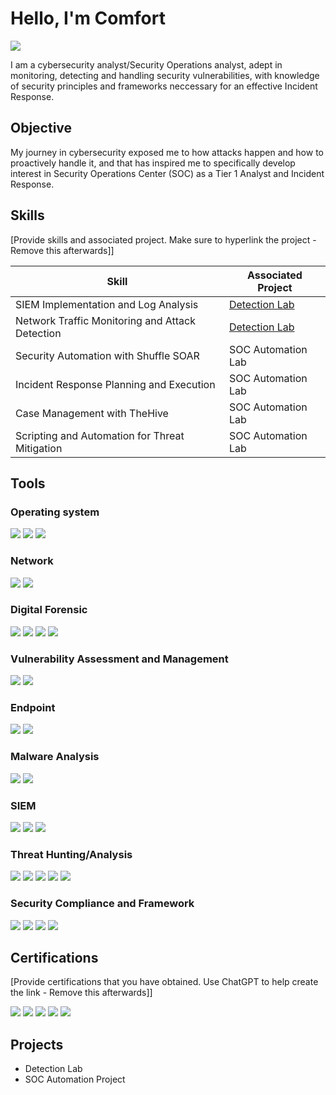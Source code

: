 # Hello, I'm Comfort
<a href="https://linkedin.com/https://www.linkedin.com/in/comfort-ukangwobia?utm_source=share&utm_campaign=share_via&utm_content=profile&utm_medium=ios_app"><img src="https://img.shields.io/badge/-LinkedIn-0072b1?&style=for-the-badge&logo=linkedin&logoColor=white" /></a>


I am a cybersecurity analyst/Security Operations analyst, adept in monitoring, detecting and handling security vulnerabilities, with knowledge of security principles and frameworks neccessary for an effective Incident Response. 

## Objective

My journey in cybersecurity exposed me to how attacks happen and how to proactively handle it, and that has inspired me to specifically develop interest in Security Operations Center (SOC) as a Tier 1 Analyst and Incident Response.

## Skills
[Provide skills and associated project. Make sure to hyperlink the project - Remove this afterwards]]

| Skill                                         | Associated Project         |
|-----------------------------------------------|----------------------------|
| SIEM Implementation and Log Analysis          | <a href="https://google.com">Detection Lab</a>|
| Network Traffic Monitoring and Attack Detection | <a href="https://google.com">Detection Lab</a>|
| Security Automation with Shuffle SOAR         | SOC Automation Lab|
| Incident Response Planning and Execution      | SOC Automation Lab|
| Case Management with TheHive                  | SOC Automation Lab|
| Scripting and Automation for Threat Mitigation | SOC Automation Lab|

## Tools

### Operating system
<div>
    <img src="https://img.shields.io/badge/-Linux-FCC624?&style=for-the-badge&logo=linux&logoColor=black" />
    <img src="https://img.shields.io/badge/-Windows-0078D6?&style=for-the-badge&logo=windows&logoColor=white" />
    <img src="https://img.shields.io/badge/-Cloud-4285F4?&style=for-the-badge&logo=googlecloud&logoColor=white" />
</div>

### Network
<div>
    <img src="https://img.shields.io/badge/-Wireshark-1679A7?&style=for-the-badge&logo=Wireshark&logoColor=white" />
    <img src="https://img.shields.io/badge/-Suricata-EF3B2D?&style=for-the-badge&logo=Suricata&logoColor=white" />
</div>

### Digital Forensic
<div>
   <img src="https://img.shields.io/badge/-FTK_Imager-4B4B4B?&style=for-the-badge&logoColor=white" />
   <img src="https://img.shields.io/badge/-Autopsy-404040?&style=for-the-badge&logoColor=white" />
   <img src="https://img.shields.io/badge/-KAPE-FF6F00?&style=for-the-badge&logoColor=white" />
   <img src="https://img.shields.io/badge/-PECmd-6A1B9A?&style=for-the-badge&logoColor=white" />
</div>

### Vulnerability Assessment and Management
<div>
   <img src="https://img.shields.io/badge/-Nessus-3776AB?&style=for-the-badge&logo=tenable&logoColor=white" />
   <img src="https://img.shields.io/badge/-OpenVAS-009639?&style=for-the-badge&logoColor=white" />
</div>

### Endpoint
<div>
    <img src="https://img.shields.io/badge/-Microsoft_Defender_for_Endpoint-00A4EF?&style=for-the-badge&logo=Microsoft&logoColor=white" />
    <img src="https://img.shields.io/badge/-Velociraptor-4B275F?&style=for-the-badge&logo=Velociraptor&logoColor=white" />
</div>

### Malware Analysis
<div>
    <img src="https://img.shields.io/badge/-YARA-000000?&style=for-the-badge&logoColor=white" />
    <img src="https://img.shields.io/badge/-Volatility-000080?&style=for-the-badge&logoColor=white" />
</div>

### SIEM
<div>
    <img src="https://img.shields.io/badge/-Microsoft_Sentinel-0078D4?&style=for-the-badge&logo=Microsoft&logoColor=white" />
    <img src="https://img.shields.io/badge/-Splunk-000000?&style=for-the-badge&logo=Splunk&logoColor=white" />
    <img src="https://img.shields.io/badge/-Wazuh-0277BD?&style=for-the-badge&logoColor=white" />
</div>

### Threat Hunting/Analysis
<div>
   <img src="https://img.shields.io/badge/-TheHive-F2B807?&style=for-the-badge&logoColor=black" />
   <img src="https://img.shields.io/badge/-MITRE%20ATT%26CK-FF6D00?&style=for-the-badge&logoColor=white" />
   <img src="https://img.shields.io/badge/-Maltego-13294B?&style=for-the-badge&logo=maltego&logoColor=white" />
   <img src="https://img.shields.io/badge/-Phishtool-EC407A?&style=for-the-badge&logoColor=white" />
   <img src="https://img.shields.io/badge/-URL2PNG-9E9E9E?&style=for-the-badge&logoColor=white" />  
</div>

### Security Compliance and Framework
<div>
   <img src="https://img.shields.io/badge/-NIST-005A9C?&style=for-the-badge&logoColor=white" />
   <img src="https://img.shields.io/badge/-GDPR-0033A0?&style=for-the-badge&logoColor=white" />
   <img src="https://img.shields.io/badge/-ISO_27001-2E7D32?&style=for-the-badge&logoColor=white" />
   <img src="https://img.shields.io/badge/-ITIL-6A1B9A?&style=for-the-badge&logoColor=white" /
</div>

## Certifications
[Provide certifications that you have obtained. Use ChatGPT to help create the link - Remove this afterwards]]
<div>
   <img src="https://img.shields.io/badge/-Microsoft%20SC--200-0078D4?&style=for-the-badge&logo=microsoft&logoColor=white" />
   <img src="https://img.shields.io/badge/-Blue%20Team%20Level%201-2B7A78?&style=for-the-badge&logoColor=white" />
   <img src="https://img.shields.io/badge/-Security%20Analyst%20L1%20(THM)-5F0F40?&style=for-the-badge&logo=tryhackme&logoColor=white" />
   <img src="https://img.shields.io/badge/-CyberGirls%20Training%20Program-6A1B9A?&style=for-the-badge&logoColor=white" />
   <img src="https://img.shields.io/badge/-Professional%20Diploma%20in%20Cybersecurity-37474F?&style=for-the-badge&logoColor=white" />


</div>

## Projects
- Detection Lab
- SOC Automation Project
